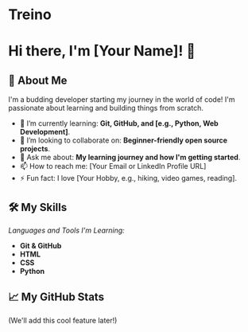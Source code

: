 # Treino

# Hi there, I'm [Your Name]! 👋

## 🚀 About Me
I'm a budding developer starting my journey in the world of code! I'm passionate about learning and building things from scratch.

- 🔭 I’m currently learning: **Git, GitHub, and [e.g., Python, Web Development]**.
- 🌱 I’m looking to collaborate on: **Beginner-friendly open source projects**.
- 💬 Ask me about: **My learning journey and how I'm getting started**.
- 📫 How to reach me: [Your Email or LinkedIn Profile URL]
- ⚡ Fun fact: I love [Your Hobby, e.g., hiking, video games, reading].

## 🛠️ My Skills
*Languages and Tools I'm Learning:*
- **Git & GitHub**
- **HTML**
- **CSS**
- **Python**

## 📈 My GitHub Stats
(We'll add this cool feature later!)
